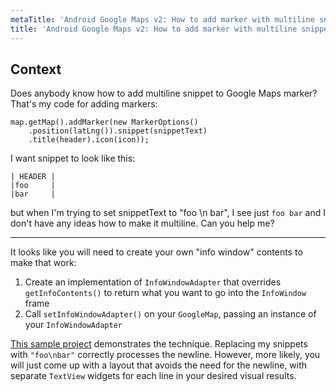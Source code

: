 ```yaml
---
metaTitle: 'Android Google Maps v2: How to add marker with multiline snippet'
title: 'Android Google Maps v2: How to add marker with multiline snippet'
---
```


## Context

Does anybody know how to add multiline snippet to Google Maps marker? That's my code for adding markers:



```
map.getMap().addMarker(new MarkerOptions()
    .position(latLng()).snippet(snippetText)
    .title(header).icon(icon));

```

I want snippet to look like this:



```
| HEADER |
|foo     |
|bar     |

```

but when I'm trying to set snippetText to "foo \n bar", I see just `foo bar` and I don't have any ideas how to make it multiline. Can you help me?



---

It looks like you will need to create your own "info window" contents to make that work:


1. Create an implementation of `InfoWindowAdapter` that overrides `getInfoContents()` to return what you want to go into the `InfoWindow` frame
2. Call `setInfoWindowAdapter()` on your `GoogleMap`, passing an instance of your `InfoWindowAdapter`


[This sample project](https://github.com/commonsguy/cw-omnibus/tree/master/MapsV2/Popups) demonstrates the technique. Replacing my snippets with `"foo\nbar"` correctly processes the newline. However, more likely, you will just come up with a layout that avoids the need for the newline, with separate `TextView` widgets for each line in your desired visual results.

